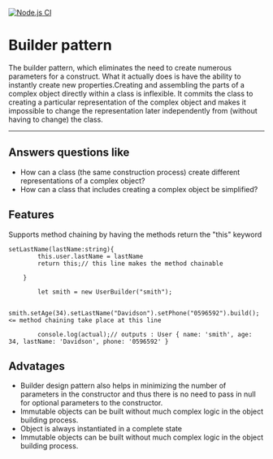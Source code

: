 
[![Node.js CI](https://github.com/V203/builder-pattern/actions/workflows/node.js.yml/badge.svg)](https://github.com/V203/builder-pattern/actions/workflows/node.js.yml)

# Builder pattern

The builder pattern, which eliminates the need to create numerous parameters for a construct. What it actually does is have the ability to instantly create new properties.Creating and assembling the parts of a complex object directly within a class is inflexible. It commits the class to creating a particular representation of the complex object and makes it impossible to change the representation later independently from (without having to change) the class.

****

## Answers questions like

* How can a class (the same construction process) create different representations of a complex object?
* How can a class that includes creating a complex object be simplified?

## Features

Supports method chaining by having the methods return the "this" keyword

``` 
setLastName(lastName:string){
        this.user.lastName = lastName
        return this;// this line makes the method chainable 

    }

```
 

```
        let smith = new UserBuilder("smith");

        smith.setAge(34).setLastName("Davidson").setPhone("0596592").build(); <= method chaining take place at this line

        console.log(actual);// outputs : User { name: 'smith', age: 34, lastName: 'Davidson', phone: '0596592' }
```

## Advatages
* Builder design pattern also helps in minimizing the number of parameters in the constructor and thus there is no need to pass in null for optional parameters to the constructor.
* Immutable objects can be built without much complex logic in the object building process.
* Object is always instantiated in a complete state
* Immutable objects can be built without much complex logic in the object building process.


